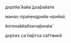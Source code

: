 дхр̣тйа̄ йайа̄ дха̄райате

манах̣-пра̄н̣ендрийа-крийа̄х̣

йогена̄вйабхича̄рин̣йа̄

дхр̣тих̣ са̄ па̄ртха са̄ттвикӣ